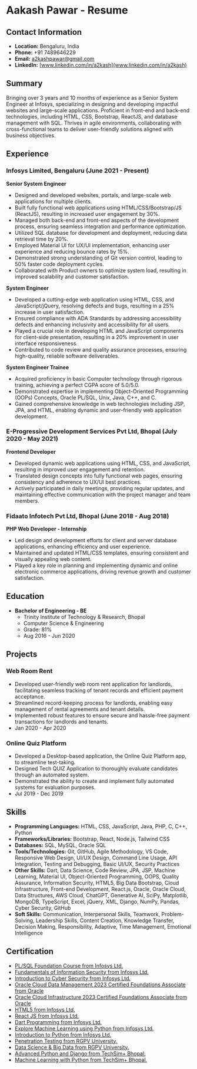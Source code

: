 # Aakash Pawar - Resume

## Contact Information
- **Location:** Bengaluru, India
- **Phone:** +91 7489646229
- **Email:** a2kashpawar@gmail.com
- **LinkedIn:** [www.linkedin.com/in/a2kash](www.linkedin.com/in/a2kash)

## Summary
Bringing over 3 years and 10 months of experience as a Senior System Engineer at Infosys, specializing in designing and developing impactful websites and large-scale applications. Proficient in front-end and back-end technologies, including HTML, CSS, Bootstrap, ReactJS, and database management with SQL. Thrives in agile environments, collaborating with cross-functional teams to deliver user-friendly solutions aligned with business objectives.

## Experience
### Infosys Limited, Bengaluru (June 2021 - Present)
**Senior System Engineer**
- Designed and developed websites, portals, and large-scale web applications for multiple clients.
- Built fully functional web applications using HTML/CSS/Bootstrap/JS (ReactJS), resulting in increased user engagement by 30%.
- Managed both back-end and front-end aspects of the development process, ensuring seamless integration and performance optimization.
- Utilized SQL database for development and deployment, reducing data retrieval time by 20%.
- Employed Material UI for UX/UI implementation, enhancing user experience and reducing bounce rates by 15%.
- Demonstrated strong understanding of Git version control, leading to 50% faster code deployment cycles.
- Collaborated with Product owners to optimize system load, resulting in improved scalability and customer satisfaction.

**System Engineer**
- Developed a cutting-edge web application using HTML, CSS, and JavaScript/jQuery, resolving defects and bugs, resulting in a 25% increase in user satisfaction.
- Ensured compliance with ADA Standards by addressing accessibility defects and enhancing inclusivity and accessibility for all users.
- Played a crucial role in developing HTML and JavaScript components for client-side presentation, resulting in a 20% improvement in user interface responsiveness.
- Contributed to code review and quality assurance processes, ensuring high-quality, reliable software deliverables.

**System Engineer Trainee**
- Acquired proficiency in basic Computer technology through rigorous training, achieving a perfect CGPA score of 5.0/5.0.
- Demonstrated expertise in implementing Object-Oriented Programming (OOPs) Concepts, Oracle PL/SQL, Unix, Java, C++, and C.
- Gained comprehensive knowledge in web technologies including JSP, JPA, and HTML, enabling dynamic and user-friendly web application development.

### E-Progressive Development Services Pvt Ltd, Bhopal (July 2020 - May 2021)
**Frontend Developer**
- Developed dynamic web applications using HTML, CSS, and JavaScript, resulting in improved user engagement and retention.
- Translated design concepts into fully functional web pages, ensuring consistency and adherence to UX/UI best practices.
- Actively participated in daily meetings, providing regular updates, and maintaining effective communication with the project manager and team members.

### Fidaato Infotech Pvt Ltd, Bhopal (June 2018 - Aug 2018)
**PHP Web Developer - Internship**
- Led design and development efforts for client and server database applications, enhancing efficiency and user experience.
- Maintained and updated HTML/CSS templates, ensuring consistent and visually appealing web content.
- Played a key role in planning and implementing dynamic and online electronic commerce applications, driving revenue growth and customer satisfaction.

## Education
- **Bachelor of Engineering - BE**
  - Trinity Institute of Technology & Research, Bhopal
  - Computer Science & Engineering
  - Grade: 81%
  - Aug 2016 - Jun 2020

## Projects
### Web Room Rent
- Developed user-friendly web room rent application for landlords, facilitating seamless tracking of tenant records and efficient payment acceptance.
- Streamlined record-keeping process for landlords, enabling easy management of rental agreements and tenant details.
- Implemented robust features to ensure secure and hassle-free payment transactions for landlords and tenants.
- Jan 2020 - Apr 2020

### Online Quiz Platform
- Developed a Desktop-based application, the Online Quiz Platform app, to streamline test-taking.
- Designed Tech QUIZ Application to thoroughly evaluate candidates through an automated system.
- Demonstrated the ability to create and implement fully automated systems for evaluation purposes.
- Jul 2019 - Dec 2019

## Skills
- **Programming Languages:** HTML, CSS, JavaScript, Java, PHP, C, C++, Python
- **Frameworks/Libraries:** Bootstrap, React, Node.js, Tailwind CSS
- **Databases:** SQL, MySQL, Oracle SQL
- **Tools/Technologies:** Git, GitHub, Agile Methodology, VS Code, Responsive Web Design, UI/UX Design, Command Line Usage, API Integration, Testing and Debugging, Basic UI/UX, Security Practices
- **Other Skills:** Dart, Data Science, Code Review, JPA, JSP, Machine Learning, Material UI, Object-Oriented Programming, OOPS, Quality Assurance, Information Security, HTML5, Big Data Bootstrap, Cloud Infrastructure, Front-end Development, React.js, Oracle, Oracle Cloud, Data Structures, AWS Cloud, ChatGPT, Generative AI, SciPy, Matplotlib, MongoDB, TypeScript, Excel, jQuery, XML, Django, NumPy, Pandas, Cyber Security, GitHub
- **Soft Skills:** Communication, Interpersonal Skills, Teamwork, Problem-Solving, Leadership Skills, Content Creation, Knowledge Transfer, Decision Making, Responsibility, Adaptive, Time Management, Emotional Intelligence

## Certification
- [PL/SQL Foundation Course from Infosys Ltd.](https://drive.google.com/file/d/1bfVRCWT5BvmbF8QtD2rCD5GrEvC93l2B/view)
- [Fundamentals of Information Security from Infosys Ltd.](https://drive.google.com/file/d/1ae4kei2Nv_Ycs8LgWoYfH9hZ9ad138HJ/view)
- [Introduction to Cyber Security from Infosys Ltd.](https://drive.google.com/file/d/1aYINjlm6XCwE6Fi14Thi2oqchBTZRYig/view)
- [Oracle Cloud Data Management 2023 Certified Foundations Associate from Oracle](https://drive.google.com/file/d/1aXdj5zff43QsJYbEoZThVhmw77fx1jOH/view)
- [Oracle Cloud Infrastructure 2023 Certified Foundations Associate from Oracle](https://drive.google.com/file/d/1aNLLKihskK270ppYdDxEVFPNLIB2UFIN/view)
- [HTML5 from Infosys Ltd.](https://drive.google.com/file/d/1bgvEaK5ZtV-7So0JR1r8nliVro4h3-hy/view)
- [React JS from Infosys Ltd.](https://drive.google.com/file/d/1bYpZSoriCX1Qa_JxXyOqLjDDqE0aWK5W/view)
- [Dart Programming from Infosys Ltd.](https://drive.google.com/file/d/1bwZdiO5MbNJ4dP3TakfivNXvyJ0tS8Gx/view)
- [Explore Machine Learning using Python from Infosys Ltd.](https://drive.google.com/file/d/1bwqHK1RoDDuHMpMmLbOYHtDC2yg10TYB/view)
- [Introduction to Python from Infosys Ltd.](https://drive.google.com/file/d/1byM4xASASrBw6hcoHnU98YDow-gAVMfx/view)
- [Penetration Testing from RGPV University.](https://drive.google.com/file/d/147WFgZZvsKBW5wqfTd5fjXzIO1KzgHmh/view)
- [Data Science & Big Data from RGPV University.](https://drive.google.com/file/d/1c6GymBBXtVdInzzKI9BBznCqmlfKoaGW/view)
- [Advanced Python and Django from TechSim+ Bhopal.](https://drive.google.com/file/d/1c7u7laHSQi68gjNdVugoQEUEDLjp3GoY/view)
- [Machine Learning with Python from TechSim+ Bhopal.](https://drive.google.com/file/d/1c9bHgfKejhwYV1FIvzq37onsQ2Agt13g/view)

